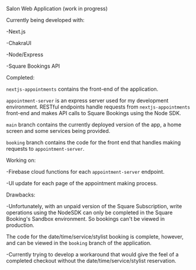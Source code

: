Salon Web Application (work in progress)

Currently being developed with: 

-Next.js

-ChakraUI

-Node/Express

-Square Bookings API


Completed:

`nextjs-appointments` contains the front-end of the application. 

`appointment-server` is an express server used for my development environment. RESTful endpoints handle requests from `nextjs-appointments` front-end and makes API calls 
to Square Bookings using the Node SDK.

`main` branch contains the currently deployed version of the app, a home screen and some services being provided.

`booking` branch contains the code for the front end that handles making requests to `appointment-server`. 

Working on: 

-Firebase cloud functions for each `appointment-server` endpoint. 

-UI update for each page of the appointment making process. 


Drawbacks: 

-Unfortunately, with an unpaid version of the Square Subscription, write operations using the NodeSDK can only be completed in the Square Booking's Sandbox environment. So bookings can't be viewed in production.

The code for the date/time/service/stylist booking is complete, however, and can be viewed in the `booking` branch of the application.

-Currently trying to develop a workaround that would give the feel of a completed checkout without the date/time/service/stylist reservation. 






